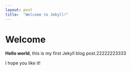 ```yaml
---
layout: post
title:  "Welcome to Jekyll!"
---
```


# Welcome

**Hello world**, this is my first Jekyll blog post.22222223333

I hope you like it!
